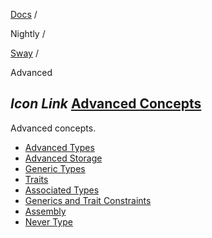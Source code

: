 [Docs](https://docs.fuel.network/) /

Nightly  /

[Sway](https://docs.fuel.network/docs/nightly/sway/) /

Advanced

## _Icon Link_ [Advanced Concepts](https://docs.fuel.network/docs/nightly/sway/advanced/\#advanced-concepts)

Advanced concepts.

- [Advanced Types](https://docs.fuel.network/docs/nightly/sway/advanced/advanced_types/)
- [Advanced Storage](https://docs.fuel.network/docs/nightly/sway/advanced/advanced_storage/)
- [Generic Types](https://docs.fuel.network/docs/nightly/sway/advanced/generic_types/)
- [Traits](https://docs.fuel.network/docs/nightly/sway/advanced/traits/)
- [Associated Types](https://docs.fuel.network/docs/nightly/sway/advanced/associated_types/)
- [Generics and Trait Constraints](https://docs.fuel.network/docs/nightly/sway/advanced/generics_and_trait_constraints/)
- [Assembly](https://docs.fuel.network/docs/nightly/sway/advanced/assembly/)
- [Never Type](https://docs.fuel.network/docs/nightly/sway/advanced/never_type/)